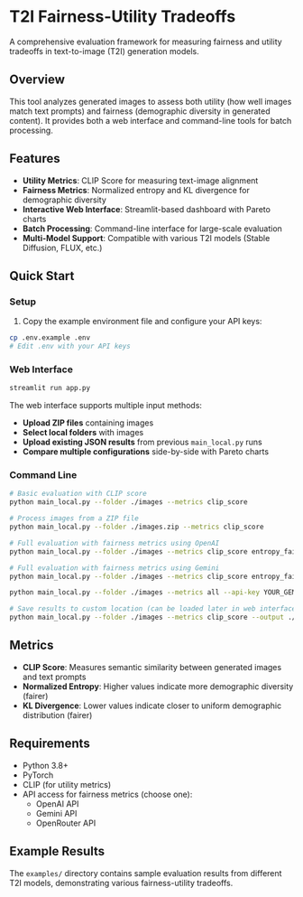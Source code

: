 # T2I Fairness-Utility Tradeoffs

A comprehensive evaluation framework for measuring fairness and utility tradeoffs in text-to-image (T2I) generation models.

## Overview

This tool analyzes generated images to assess both utility (how well images match text prompts) and fairness (demographic diversity in generated content).
It provides both a web interface and command-line tools for batch processing.

## Features

- **Utility Metrics**: CLIP Score for measuring text-image alignment
- **Fairness Metrics**: Normalized entropy and KL divergence for demographic diversity
- **Interactive Web Interface**: Streamlit-based dashboard with Pareto charts
- **Batch Processing**: Command-line interface for large-scale evaluation
- **Multi-Model Support**: Compatible with various T2I models (Stable Diffusion, FLUX, etc.)

## Quick Start

### Setup
1. Copy the example environment file and configure your API keys:
```bash
cp .env.example .env
# Edit .env with your API keys
```

### Web Interface
```bash
streamlit run app.py
```

The web interface supports multiple input methods:
- **Upload ZIP files** containing images
- **Select local folders** with images
- **Upload existing JSON results** from previous `main_local.py` runs
- **Compare multiple configurations** side-by-side with Pareto charts

### Command Line
```bash
# Basic evaluation with CLIP score
python main_local.py --folder ./images --metrics clip_score

# Process images from a ZIP file
python main_local.py --folder ./images.zip --metrics clip_score

# Full evaluation with fairness metrics using OpenAI
python main_local.py --folder ./images --metrics clip_score entropy_fairness kl_fairness --api-key YOUR_OPENAI_KEY --model-provider openai

# Full evaluation with fairness metrics using Gemini
python main_local.py --folder ./images --metrics clip_score entropy_fairness kl_fairness --api-key YOUR_GEMINI_KEY --model-provider gemini

python main_local.py --folder ./images --metrics all --api-key YOUR_GEMINI_KEY --model-provider gemini

# Save results to custom location (can be loaded later in web interface)
python main_local.py --folder ./images --metrics clip_score --output ./my_results.json
```

## Metrics

- **CLIP Score**: Measures semantic similarity between generated images and text prompts
- **Normalized Entropy**: Higher values indicate more demographic diversity (fairer)
- **KL Divergence**: Lower values indicate closer to uniform demographic distribution (fairer)

## Requirements

- Python 3.8+
- PyTorch
- CLIP (for utility metrics)
- API access for fairness metrics (choose one):
  - OpenAI API
  - Gemini API
  - OpenRouter API

## Example Results

The `examples/` directory contains sample evaluation results from different T2I models, demonstrating various fairness-utility tradeoffs.
